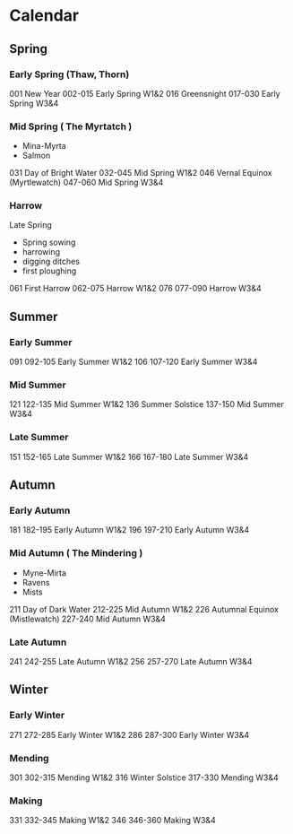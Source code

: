 # Calendar

## Spring

### Early Spring (Thaw, Thorn)

001 New Year
002-015 Early Spring W1&2
016 Greensnight
017-030 Early Spring W3&4

### Mid Spring ( The Myrtatch )

- Mina-Myrta 
- Salmon

031 Day of Bright Water
032-045 Mid Spring W1&2
046 Vernal Equinox (Myrtlewatch)
047-060 Mid Spring W3&4

### Harrow

Late Spring
- Spring sowing
- harrowing
- digging ditches
- first ploughing

061 First Harrow
062-075 Harrow W1&2
076
077-090 Harrow W3&4

## Summer

### Early Summer

091
092-105 Early Summer W1&2
106
107-120 Early Summer W3&4

### Mid Summer

121
122-135 Mid Summer W1&2
136 Summer Solstice
137-150 Mid Summer W3&4

### Late Summer

151
152-165 Late Summer W1&2
166
167-180 Late Summer W3&4

## Autumn

### Early Autumn

181
182-195 Early Autumn W1&2
196
197-210 Early Autumn W3&4

### Mid Autumn ( The Mindering )

- Myne-Mirta
- Ravens
- Mists

211 Day of Dark Water
212-225 Mid Autumn W1&2
226 Autumnal Equinox (Mistlewatch)
227-240 Mid Autumn W3&4

### Late Autumn

241
242-255 Late Autumn W1&2
256
257-270 Late Autumn W3&4

## Winter

### Early Winter

271
272-285 Early Winter W1&2
286
287-300 Early Winter W3&4

### Mending

301
302-315 Mending W1&2
316 Winter Solstice
317-330 Mending W3&4

### Making

331
332-345 Making W1&2
346
346-360 Making W3&4

